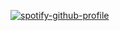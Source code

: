 [![spotify-github-profile](https://spotify-github-profile.vercel.app/api/view?uid=goodolcharliebrown&cover_image=true&theme=novatorem&show_offline=false&background_color=121212&interchange=false&bar_color=53b14f&bar_color_cover=false)](https://spotify-github-profile.vercel.app/api/view?uid=goodolcharliebrown&redirect=true)